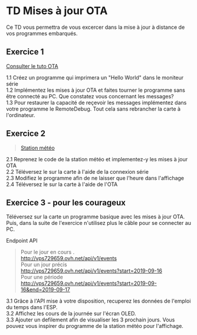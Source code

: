 # TD Mises à jour OTA

Ce TD vous permettra de vous excercer dans la mise à jour à distance de vos programmes embarqués.

## Exercice 1

[Consulter le tuto OTA](https://github.com/franeck/iot_ota/blob/master/tuto.md) 

1.1 Créez un programme qui imprimera un "Hello World" dans le moniteur série  
1.2 Implémentez les mises à jour OTA et faites tourner le programme sans être connecté au PC. Que constatez vous concernant les messages?   
1.3 Pour restaurer la capacité de reçevoir les messages implémentez dans votre programme le RemoteDebug. Tout cela sans rebrancher la carte à l'ordinateur.   

## Exercice 2

> [Station météo](https://github.com/ThingPulse/esp8266-weather-station/tree/master/examples/WeatherStationDemo)

2.1 Reprenez le code de la station météo et implementez-y les mises à jour OTA    
2.2 Téléversez le sur la carte à l'aide de la connexion série   
2.3 Modifiez le programme afin de ne laisser que l'heure dans l'affichage   
2.4 Téléversez le sur la carte à l'aide de l'OTA   

## Exercice 3 - pour les courageux

Téléversez sur la carte un programme basique avec les mises à jour OTA. Puis, dans la suite de l'exercice n'utilisez plus le câble pour se connecter au PC.

Endpoint API
> Pour le jour en cours .  
> http://vps729659.ovh.net/api/v1/events   
> Pour un jour précis   
> http://vps729659.ovh.net/api/v1/events?start=2019-09-16   
> Pour une période   
> http://vps729659.ovh.net/api/v1/events?start=2019-09-16&end=2019-09-17    

3.1 Grâce à l'API mise à votre disposition, recuperez les données de l'emploi du temps dans l'ESP.   
3.2 Affichez les cours de la journée sur l'écran OLED.   
3.3 Ajouter un defilement afin de visualiser les 3 prochain jours. Vous pouvez vous inspirer du programme de la station météo pour l'affichage.   
